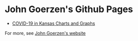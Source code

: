# John Goerzen's Github Pages

- [COVID-19 in Kansas Charts and Graphs](https://jgoerzen.github.io/covid19ks/)

For more, see [John Goerzen's website](https://www.complete.org/)

